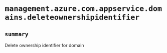 # `management.azure.com.appservice.domains.deleteownershipidentifier`

## `summary`
Delete ownership identifier for domain


